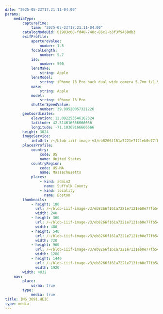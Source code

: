 ```yaml
---
date: "2025-05-23T17:21:11-04:00"
params:
    mediaType:
        captureTime:
            time: "2025-05-23T17:21:11-04:00"
        catalogNodeUid: 01983c68-fd40-748c-86c1-b3f3f9458db3
        exifProfile:
            apertureValue:
                number: 1.5
            focalLength:
                number: 5.7
            iso:
                number: 500
            lensMake:
                string: Apple
            lensModel:
                string: iPhone 13 Pro back dual wide camera 5.7mm f/1.5
            make:
                string: Apple
            model:
                string: iPhone 13 Pro
            shutterSpeedValue:
                number: 39.99520057321226
        geoCoordinates:
            elevation: 12.092253546162324
            latitude: 42.314616666666666
            longitude: -71.10369166666666
        height: 3024
        imageService:
            infoUrl: /~/blob-iiif-image-v3/eb8266f161a7221e7121eb0e77fb5413fa16fbfe8e4ee9dc79a493bb797d8525/info.json
        placesProfile:
            country:
                code: US
                name: United States
            countryRegion:
                code: US-MA
                name: Massachusetts
            places:
                - kind: admin2
                  name: Suffolk County
                - kind: locality
                  name: Boston
        thumbnails:
            - height: 180
              url: /~/blob-iiif-image-v3/eb8266f161a7221e7121eb0e77fb5413fa16fbfe8e4ee9dc79a493bb797d8525/full/240%2C180/0/default.jpg
              width: 240
            - height: 360
              url: /~/blob-iiif-image-v3/eb8266f161a7221e7121eb0e77fb5413fa16fbfe8e4ee9dc79a493bb797d8525/full/480%2C360/0/default.jpg
              width: 480
            - height: 540
              url: /~/blob-iiif-image-v3/eb8266f161a7221e7121eb0e77fb5413fa16fbfe8e4ee9dc79a493bb797d8525/full/720%2C540/0/default.jpg
              width: 720
            - height: 960
              url: /~/blob-iiif-image-v3/eb8266f161a7221e7121eb0e77fb5413fa16fbfe8e4ee9dc79a493bb797d8525/full/1280%2C960/0/default.jpg
              width: 1280
            - height: 1440
              url: /~/blob-iiif-image-v3/eb8266f161a7221e7121eb0e77fb5413fa16fbfe8e4ee9dc79a493bb797d8525/full/1920%2C1440/0/default.jpg
              width: 1920
        width: 4032
    nav:
        place:
            us/ma: true
        type:
            media: true
title: IMG_3691.HEIC
type: media
---
```

